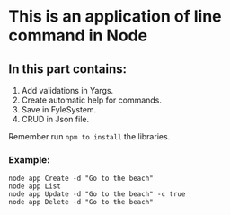 # This is an application of line command in Node

## In this part contains:
1. Add validations in Yargs.
2. Create automatic help for commands.
3. Save in FyleSystem.
4. CRUD in Json file.

Remember run ```npm to install``` the libraries.

### Example:
```
node app Create -d "Go to the beach"
node app List
node app Update -d "Go to the beach" -c true
node app Delete -d "Go to the beach"
```
